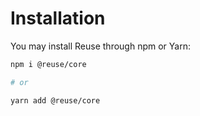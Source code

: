 # Installation

You may install Reuse through npm or Yarn:

```bash
npm i @reuse/core

# or

yarn add @reuse/core
```